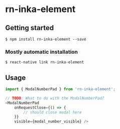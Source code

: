 
# rn-inka-element

## Getting started

`$ npm install rn-inka-element --save`

### Mostly automatic installation

`$ react-native link rn-inka-element`

## Usage
```javascript
import { ModalNumberPad } from 'rn-inka-element';

// TODO: What to do with the ModalNumberPad?
<ModalNumberPad
	onRequestClose={() => {
		// should close modal here
	}}
	visible={modal_number_visible} />
```
  